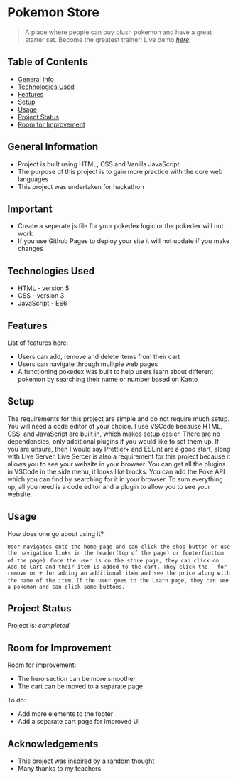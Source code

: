 # Pokemon Store
> A place where people can buy plush pokemon and have a great starter set. Become the greatest trainer!
> Live demo [_here_](https://pokemon-store-eight.vercel.app/learn.html). <!-- If you have the project hosted somewhere, include the link here. -->

## Table of Contents
* [General Info](#general-information)
* [Technologies Used](#technologies-used)
* [Features](#features)
* [Setup](#setup)
* [Usage](#usage)
* [Project Status](#project-status)
* [Room for Improvement](#room-for-improvement)
<!-- * [License](#license) -->

## General Information
- Project is built using HTML, CSS and Vanilla JavaScript
- The purpose of this project is to gain more practice with the core web languages 
- This project was undertaken for hackathon
<!-- What problem does it (intend to) solve?-->
<!-- You don't have to answer all the questions - just the ones relevant to your project. -->

## Important
- Create a seperate js file for your pokedex logic or the pokedex will not work
- If you use Github Pages to deploy your site it will not update if you make changes
  
## Technologies Used
- HTML - version 5
- CSS - version 3
- JavaScript - ES6

## Features
List of features here:
- Users can add, remove and delete items from their cart
- Users can navigate through mulitple web pages
- A functioning pokedex was built to help users learn about different pokemon by searching their name or number based on Kanto

## Setup
The requirements for this project are simple and do not require much setup. You will need a code editor of your choice. I use VSCode because HTML, CSS, and JavaScript are built in, which makes setup easier. There are no dependencies, only additional plugins if you would like to set them up. If you are unsure, then I would say Prettier+ and ESLint are a good start, along with Live Server. Live Sercer is also a requirement for this project because it allows you to see your website in your browser. You can get all the plugins in VSCode in the side menu, it looks like blocks. You can add the Poke API which you can find by searching for it in your browser. To sum everything up, all you need is a code editor and a plugin to allow you to see your website.

## Usage
How does one go about using it?

`User navigates onto the home page and can click the shop button or use the navigation links in the header(top of the page) or footer(bottom of the page).`
`Once the user is on the store page, they can click on Add to Cart and their item is added to the cart. They click the - for remove or + for adding an additional item and see the price along with the name of the item.`
`If the user goes to the Learn page, they can see a pokemon and can click some buttons.`

## Project Status
Project is: _completed_ 

## Room for Improvement
Room for improvement:
- The hero section can be more smoother
- The cart can be moved to a separate page

To do:
- Add more elements to the footer
- Add a separate cart page for improved UI

## Acknowledgements
- This project was inspired by a random thought
- Many thanks to my teachers
<!-- - This project was based on [this tutorial](https://www.example.com).-->
